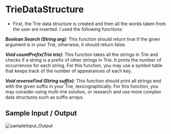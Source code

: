 # TrieDataStructure

- First, the Trie data structure is created and then all the words taken from the user are inserted. I used the following functions:

***Boolean Search (String arg)***: This function should return true if the given argument is in your Trie,
otherwise, it should return false.

***Void countPrefix(Trie trie)***: This function takes all the strings in Trie and checks if a string is a prefix
of other strings in Trie. It prints the number of occurrences for each string. For this function, you may
use a symbol table that keeps track of the number of appearances of each key.

***Void reverseFind (String suffix)***: This function should print all strings end with the given suffix in your
Trie, lexicographically. For this function, you may consider using multi-trie solution, or research and
use more complex data structures such as suffix arrays.

## Sample Input / Output

![sampleInput_Output](https://github.com/aydozy/TrieDataStructure/assets/104395137/1d4c6cf6-6570-4c8a-83b6-6d9c21c1e3a8)

